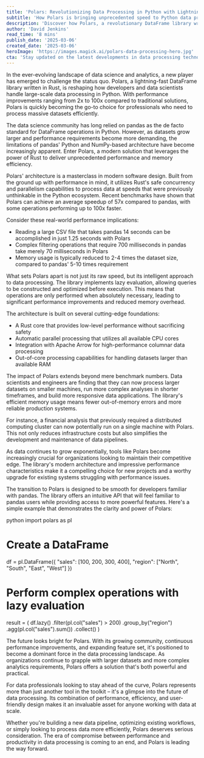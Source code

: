 ```yaml
---
title: 'Polars: Revolutionizing Data Processing in Python with Lightning-Fast Performance'
subtitle: 'How Polars is bringing unprecedented speed to Python data processing'
description: 'Discover how Polars, a revolutionary DataFrame library written in Rust, is transforming data processing in Python with performance improvements up to 100x faster than traditional solutions. Learn about its modern architecture, lazy evaluation system, and real-world applications that are changing how organizations handle large-scale data analysis.'
author: 'David Jenkins'
read_time: '8 mins'
publish_date: '2025-03-06'
created_date: '2025-03-06'
heroImage: 'https://images.magick.ai/polars-data-processing-hero.jpg'
cta: 'Stay updated on the latest developments in data processing technology and join our community of data professionals. Follow us on LinkedIn for more insights into cutting-edge tools like Polars and expert perspectives on the future of data science.'
---
```


In the ever-evolving landscape of data science and analytics, a new player has emerged to challenge the status quo. Polars, a lightning-fast DataFrame library written in Rust, is reshaping how developers and data scientists handle large-scale data processing in Python. With performance improvements ranging from 2x to 100x compared to traditional solutions, Polars is quickly becoming the go-to choice for professionals who need to process massive datasets efficiently.

The data science community has long relied on pandas as the de facto standard for DataFrame operations in Python. However, as datasets grow larger and performance requirements become more demanding, the limitations of pandas' Python and NumPy-based architecture have become increasingly apparent. Enter Polars, a modern solution that leverages the power of Rust to deliver unprecedented performance and memory efficiency.

Polars' architecture is a masterclass in modern software design. Built from the ground up with performance in mind, it utilizes Rust's safe concurrency and parallelism capabilities to process data at speeds that were previously unthinkable in the Python ecosystem. Recent benchmarks have shown that Polars can achieve an average speedup of 57x compared to pandas, with some operations performing up to 100x faster.

Consider these real-world performance implications:
- Reading a large CSV file that takes pandas 14 seconds can be accomplished in just 1.25 seconds with Polars
- Complex filtering operations that require 700 milliseconds in pandas take merely 70 milliseconds in Polars
- Memory usage is typically reduced to 2-4 times the dataset size, compared to pandas' 5-10 times requirement

What sets Polars apart is not just its raw speed, but its intelligent approach to data processing. The library implements lazy evaluation, allowing queries to be constructed and optimized before execution. This means that operations are only performed when absolutely necessary, leading to significant performance improvements and reduced memory overhead.

The architecture is built on several cutting-edge foundations:
- A Rust core that provides low-level performance without sacrificing safety
- Automatic parallel processing that utilizes all available CPU cores
- Integration with Apache Arrow for high-performance columnar data processing
- Out-of-core processing capabilities for handling datasets larger than available RAM

The impact of Polars extends beyond mere benchmark numbers. Data scientists and engineers are finding that they can now process larger datasets on smaller machines, run more complex analyses in shorter timeframes, and build more responsive data applications. The library's efficient memory usage means fewer out-of-memory errors and more reliable production systems.

For instance, a financial analysis that previously required a distributed computing cluster can now potentially run on a single machine with Polars. This not only reduces infrastructure costs but also simplifies the development and maintenance of data pipelines.

As data continues to grow exponentially, tools like Polars become increasingly crucial for organizations looking to maintain their competitive edge. The library's modern architecture and impressive performance characteristics make it a compelling choice for new projects and a worthy upgrade for existing systems struggling with performance issues.

The transition to Polars is designed to be smooth for developers familiar with pandas. The library offers an intuitive API that will feel familiar to pandas users while providing access to more powerful features. Here's a simple example that demonstrates the clarity and power of Polars:

python
import polars as pl

# Create a DataFrame
df = pl.DataFrame({
    "sales": [100, 200, 300, 400],
    "region": ["North", "South", "East", "West"]
})

# Perform complex operations with lazy evaluation
result = (
    df.lazy()
    .filter(pl.col("sales") > 200)
    .group_by("region")
    .agg(pl.col("sales").sum())
    .collect()
)


The future looks bright for Polars. With its growing community, continuous performance improvements, and expanding feature set, it's positioned to become a dominant force in the data processing landscape. As organizations continue to grapple with larger datasets and more complex analytics requirements, Polars offers a solution that's both powerful and practical.

For data professionals looking to stay ahead of the curve, Polars represents more than just another tool in the toolkit – it's a glimpse into the future of data processing. Its combination of performance, efficiency, and user-friendly design makes it an invaluable asset for anyone working with data at scale.

Whether you're building a new data pipeline, optimizing existing workflows, or simply looking to process data more efficiently, Polars deserves serious consideration. The era of compromise between performance and productivity in data processing is coming to an end, and Polars is leading the way forward.